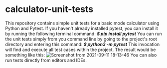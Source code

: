 # calculator-unit-tests
This repository contains simple unit tests for a basic mode calculator using Python and Pytest.
If you haven't already installed pytest, you can install it by running the following terminal command:
***$ pip install pytest***
You can run the unit tests simply from you command line by going to the project's root directory and entering this command:
***$ python3 -m pytest***
This invocation will find and execute all test cases within the project.
The result would be something like this:
![Screenshot from 2021-09-11 18-13-46](https://user-images.githubusercontent.com/50225245/132954382-013ee627-a9cf-4136-9cbc-7486993404ca.png)
 You can also run tests directly from editors and IDEs.
